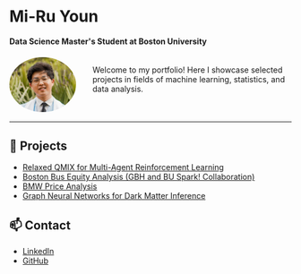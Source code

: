 # Mi-Ru Youn  
**Data Science Master's Student at Boston University**  

<div style="display: flex; align-items: flex-start; gap: 30px; margin-top: 20px;">

  <!-- Left column: profile picture -->
  <div style="flex: 1; max-width: 220px;">
    <img src="assets/profile.png" alt="Portrait of Mi-Ru Youn" width="200" style="border-radius:50%;">
  </div>

  <!-- Right column: intro text -->
  <div style="flex: 3;">
    <p>
      Welcome to my portfolio! Here I showcase selected projects in fields of machine learning,
      statistics, and data analysis.
    </p>
  </div>
</div>

---

## 📂 Projects
- [Relaxed QMIX for Multi-Agent Reinforcement Learning](relaxedqmix.md)
- [Boston Bus Equity Analysis (GBH and BU Spark! Collaboration)](mbta.md)
- [BMW Price Analysis](bmw.md)
- [Graph Neural Networks for Dark Matter Inference](darkmatter.md)

## 📫 Contact
- [LinkedIn](https://linkedin.com/in/miruayoun)  
- [GitHub](https://github.com/miruyoun)  
